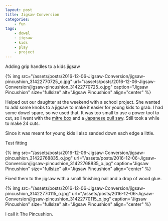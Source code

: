 ```yaml
---
layout: post
title: Jigsaw Conversion
categories:
    - fun
tags:
    - dowel
    - jigsaw
    - kids
    - play
    - project
---
```


Adding grip handles to a kids jigsaw

{% img src="/assets/posts/2016-12-06-Jigsaw-Conversion/jigsaw-pincushion_31422770725_o.jpg" url="/assets/posts/2016-12-06-Jigsaw-Conversion/jigsaw-pincushion_31422770725_o.jpg" caption="Jigsaw Pincushion" size="fullsize" alt="Jigsaw Pincushion" align="center" %}

Helped out our daughter at the weekend with a school project. She wanted to add some knobs to a jigsaw to make it easier for young kids to grab. I had some dowel spare, so we used that. It was too small to use a power tool to cut, so I went with the [mitre box](https://en.wikipedia.org/wiki/Mitre_box) and a [Japanese pull saw](https://en.wikipedia.org/wiki/Japanese_saw). Still took a while to make 24 cuts.

Since it was meant for young kids I also sanded down each edge a little.

Test fitting

{% img src="/assets/posts/2016-12-06-Jigsaw-Conversion/jigsaw-pincushion_31422768835_o.jpg" url="/assets/posts/2016-12-06-Jigsaw-Conversion/jigsaw-pincushion_31422768835_o.jpg" caption="Jigsaw Pincushion" size="fullsize" alt="Jigsaw Pincushion" align="center" %}

Fixed them to the jigsaw with a small finishing nail and a drop of wood glue.

{% img src="/assets/posts/2016-12-06-Jigsaw-Conversion/jigsaw-pincushion_31422770115_o.jpg" url="/assets/posts/2016-12-06-Jigsaw-Conversion/jigsaw-pincushion_31422770115_o.jpg" caption="Jigsaw Pincushion" size="fullsize" alt="Jigsaw Pincushion" align="center" %}

I call it The Pincushion.